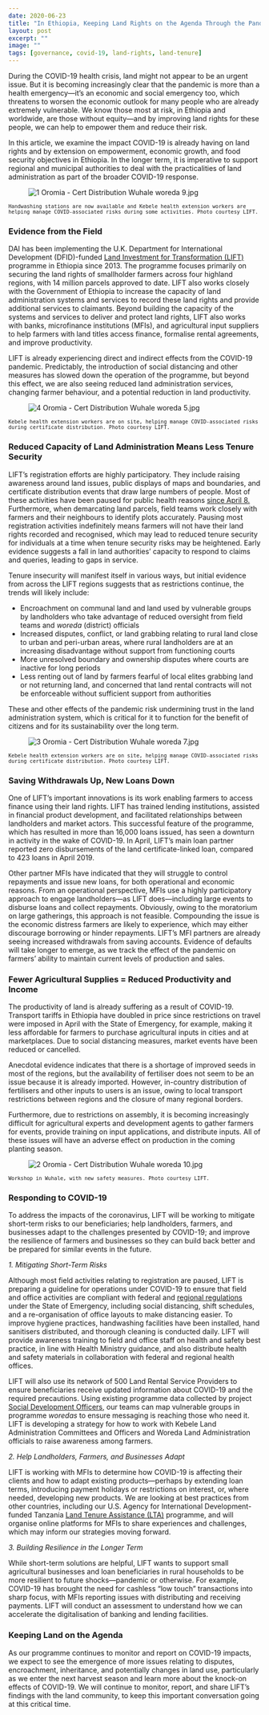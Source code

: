 ```yaml
---
date: 2020-06-23
title: "In Ethiopia, Keeping Land Rights on the Agenda Through the Pandemic"
layout: post
excerpt: ""
image: ""
tags: [governance, covid-19, land-rights, land-tenure]
---
```

<p>During the COVID-19 health crisis, land might not appear to be an urgent issue. But it is becoming increasingly clear that the pandemic is more than a health emergency—it’s an economic and social emergency too, which threatens to worsen the economic outlook for many people who are already extremely vulnerable. We know those most at risk, in Ethiopia and worldwide, are those without equity—and by improving land rights for these people, we can help to empower them and reduce their risk.</p><p>In this article, we examine the impact COVID-19 is already having on land rights and by extension on empowerment, economic growth, and food security objectives in Ethiopia. In the longer term, it is imperative to support regional and municipal authorities to deal with the practicalities of land administration as part of the broader COVID-19 response.</p><figure class="kg-card kg-image-card"><img src="https://pubs.ghost.io/uploads/1%20Oromia%20-%20Cert%20Distribution%20Wuhale%20woreda%209.jpg" class="kg-image" alt="1 Oromia - Cert Distribution Wuhale woreda 9.jpg" loading="lazy"></figure><p><code><code>Handwashing stations are now available and Kebele health extension workers are helping manage COVID-associated risks during some activities. Photo courtesy LIFT.</code></code></p><h3 id="evidence-from-the-field">Evidence from the Field</h3><p>DAI has been implementing the U.K. Department for International Development (DFID)-funded <a href="https://www.dai.com/our-work/projects/ethiopia-land-investment-transformation-lift">Land Investment for Transformation (LIFT)</a> programme in Ethiopia since 2013. The programme focuses primarily on securing the land rights of smallholder farmers across four highland regions, with 14 million parcels approved to date. LIFT also works closely with the Government of Ethiopia to increase the capacity of land administration systems and services to record these land rights and provide additional services to claimants. Beyond building the capacity of the systems and services to deliver and protect land rights, LIFT also works with banks, microfinance institutions (MFIs), and agricultural input suppliers to help farmers with land titles access finance, formalise rental agreements, and improve productivity.</p><p>LIFT is already experiencing direct and indirect effects from the COVID-19 pandemic. Predictably, the introduction of social distancing and other measures has slowed down the operation of the programme, but beyond this effect, we are also seeing reduced land administration services, changing farmer behaviour, and a potential reduction in land productivity.</p><figure class="kg-card kg-image-card"><img src="https://pubs.ghost.io/uploads/4%20Oromia%20-%20Cert%20Distribution%20Wuhale%20woreda%205.jpg" class="kg-image" alt="4 Oromia - Cert Distribution Wuhale woreda 5.jpg" loading="lazy"></figure><p><code><code>Kebele health extension workers are on site, helping manage COVID-associated risks during certificate distribution. Photo courtesy LIFT.</code></code></p><h3 id="reduced-capacity-of-land-administration-means-less-tenure-security">Reduced Capacity of Land Administration Means Less Tenure Security</h3><p>LIFT’s registration efforts are highly participatory. They include raising awareness around land issues, public displays of maps and boundaries, and certificate distribution events that draw large numbers of people. Most of these activities have been paused for public health reasons <a href="https://www.aljazeera.com/news/2020/04/ethiopia-declares-state-emergency-fight-covid-19-200408142519485.html">since April 8.</a> Furthermore, when demarcating land parcels, field teams work closely with farmers and their neighbours to identify plots accurately. Pausing most registration activities indefinitely means farmers will not have their land rights recorded and recognised, which may lead to reduced tenure security for individuals at a time when tenure security risks may be heightened. Early evidence suggests a fall in land authorities’ capacity to respond to claims and queries, leading to gaps in service.</p><p>Tenure insecurity will manifest itself in various ways, but initial evidence from across the LIFT regions suggests that as restrictions continue, the trends will likely include:</p><ul><li>Encroachment on communal land and land used by vulnerable groups by landholders who take advantage of reduced oversight from field teams and <em>woreda</em> (district) officials</li><li>Increased disputes, conflict, or land grabbing relating to rural land close to urban and peri-urban areas, where rural landholders are at an increasing disadvantage without support from functioning courts</li><li>More unresolved boundary and ownership disputes where courts are inactive for long periods</li><li>Less renting out of land by farmers fearful of local elites grabbing land or not returning land, and concerned that land rental contracts will not be enforceable without sufficient support from authorities</li></ul><p>These and other effects of the pandemic risk undermining trust in the land administration system, which is critical for it to function for the benefit of citizens and for its sustainability over the long term.</p><figure class="kg-card kg-image-card"><img src="https://pubs.ghost.io/uploads/3%20Oromia%20-%20Cert%20Distribution%20Wuhale%20woreda%207.jpg" class="kg-image" alt="3 Oromia - Cert Distribution Wuhale woreda 7.jpg" loading="lazy"></figure><p><code><code>Kebele health extension workers are on site, helping manage COVID-associated risks during certificate distribution. Photo courtesy LIFT.</code></code></p><h3 id="saving-withdrawals-up-new-loans-down">Saving Withdrawals Up, New Loans Down</h3><p>One of LIFT’s important innovations is its work enabling farmers to access finance using their land rights. LIFT has trained lending institutions, assisted in financial product development, and facilitated relationships between landholders and market actors. This successful feature of the programme, which has resulted in more than 16,000 loans issued, has seen a downturn in activity in the wake of COVID-19. In April, LIFT’s main loan partner reported zero disbursements of the land certificate-linked loan, compared to 423 loans in April 2019.</p><p>Other partner MFIs have indicated that they will struggle to control repayments and issue new loans, for both operational and economic reasons. From an operational perspective, MFIs use a highly participatory approach to engage landholders—as LIFT does—including large events to disburse loans and collect repayments. Obviously, owing to the moratorium on large gatherings, this approach is not feasible. Compounding the issue is the economic distress farmers are likely to experience, which may either discourage borrowing or hinder repayments. LIFT’s MFI partners are already seeing increased withdrawals from saving accounts. Evidence of defaults will take longer to emerge, as we track the effect of the pandemic on farmers’ ability to maintain current levels of production and sales.</p><h3 id="fewer-agricultural-supplies-reduced-productivity-and-income">Fewer Agricultural Supplies = Reduced Productivity and Income</h3><p>The productivity of land is already suffering as a result of COVID-19. Transport tariffs in Ethiopia have doubled in price since restrictions on travel were imposed in April with the State of Emergency, for example, making it less affordable for farmers to purchase agricultural inputs in cities and at marketplaces. Due to social distancing measures, market events have been reduced or cancelled.</p><p>Anecdotal evidence indicates that there is a shortage of improved seeds in most of the regions, but the availability of fertiliser does not seem to be an issue because it is already imported. However, in-country distribution of fertilisers and other inputs to users is an issue, owing to local transport restrictions between regions and the closure of many regional borders.</p><p>Furthermore, due to restrictions on assembly, it is becoming increasingly difficult for agricultural experts and development agents to gather farmers for events, provide training on input applications, and distribute inputs. All of these issues will have an adverse effect on production in the coming planting season.</p><figure class="kg-card kg-image-card"><img src="https://pubs.ghost.io/uploads/2%20Oromia%20-%20Cert%20Distribution%20Wuhale%20woreda%2010.jpg" class="kg-image" alt="2 Oromia - Cert Distribution Wuhale woreda 10.jpg" loading="lazy"></figure><p><code><code>Workshop in Wuhale, with new safety measures. Photo courtesy LIFT.</code></code></p><h3 id="responding-to-covid-19">Responding to COVID-19</h3><p>To address the impacts of the coronavirus, LIFT will be working to mitigate short-term risks to our beneficiaries; help landholders, farmers, and businesses adapt to the challenges presented by COVID-19; and improve the resilience of farmers and businesses so they can build back better and be prepared for similar events in the future.</p><p><em>1. Mitigating Short-Term Risks</em></p><p>Although most field activities relating to registration are paused, LIFT is preparing a guideline for operations under COVID-19 to ensure that field and office activities are compliant with federal and <a href="https://www.ethioembassy.org.uk/ethiopia-declares-state-of-emergency-to-curb-transmission-of-coronavirus/">regional regulations</a> under the State of Emergency, including social distancing, shift schedules, and a re-organisation of office layouts to make distancing easier. To improve hygiene practices, handwashing facilities have been installed, hand sanitisers distributed, and thorough cleaning is conducted daily. LIFT will provide awareness training to field and office staff on health and safety best practice, in line with Health Ministry guidance, and also distribute health and safety materials in collaboration with federal and regional health offices.</p><p>LIFT will also use its network of 500 Land Rental Service Providers to ensure beneficiaries receive updated information about COVID-19 and the required precautions. Using existing programme data collected by project <a href="https://www.dai.com/uploads/DAI%20SDO%20Guide-3ddf0d.pdf">Social Development Officers</a>, our teams can map vulnerable groups in programme <em>woredas</em> to ensure messaging is reaching those who need it. LIFT is developing a strategy for how to work with Kebele Land Administration Committees and Officers and Woreda Land Administration officials to raise awareness among farmers.</p><p><em>2. Help Landholders, Farmers, and Businesses Adapt</em></p><p>LIFT is working with MFIs to determine how COVID-19 is affecting their clients and how to adapt existing products—perhaps by extending loan terms, introducing payment holidays or restrictions on interest, or, where needed, developing new products. We are looking at best practices from other countries, including our U.S. Agency for International Development-funded Tanzania <a href="https://www.dai.com/our-work/projects/tanzania-feed-future-tanzania-land-tenure-assistance-lta">Land Tenure Assistance (LTA)</a> programme, and will organise online platforms for MFIs to share experiences and challenges, which may inform our strategies moving forward.</p><p><em>3. Building Resilience in the Longer Term</em></p><p>While short-term solutions are helpful, LIFT wants to support small agricultural businesses and loan beneficiaries in rural households to be more resilient to future shocks—pandemic or otherwise. For example, COVID-19 has brought the need for cashless “low touch” transactions into sharp focus, with MFIs reporting issues with distributing and receiving payments. LIFT will conduct an assessment to understand how we can accelerate the digitalisation of banking and lending facilities.</p><h3 id="keeping-land-on-the-agenda">Keeping Land on the Agenda</h3><p>As our programme continues to monitor and report on COVID-19 impacts, we expect to see the emergence of more issues relating to disputes, encroachment, inheritance, and potentially changes in land use, particularly as we enter the next harvest season and learn more about the knock-on effects of COVID-19. We will continue to monitor, report, and share LIFT’s findings with the land community, to keep this important conversation going at this critical time.</p>
  